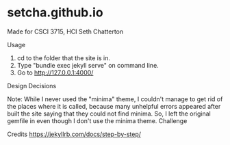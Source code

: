# setcha.github.io
Made for CSCI 3715, HCI
Seth Chatterton

Usage
1. cd to the folder that the site is in.
2. Type "bundle exec jekyll serve" on command line.
3. Go to http://127.0.0.1:4000/


Design Decisions


Note: While I never used the "minima" theme, I couldn't manage to get rid of the places where it is called, because many unhelpful errors appeared after built the site saying that they could not find minima. So, I left the original gemfile in even though I don't use the minima theme.
Challenge

Credits
https://jekyllrb.com/docs/step-by-step/
